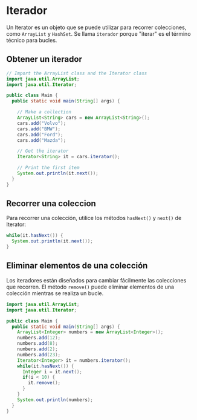 # Iterador
 
Un Iterator es un objeto que se puede utilizar para recorrer colecciones, como `ArrayList` y `HashSet`. Se llama `iterador` porque "iterar" es el término técnico para bucles.

## Obtener un iterador

```java
// Import the ArrayList class and the Iterator class
import java.util.ArrayList;
import java.util.Iterator;

public class Main {
  public static void main(String[] args) {

    // Make a collection
    ArrayList<String> cars = new ArrayList<String>();
    cars.add("Volvo");
    cars.add("BMW");
    cars.add("Ford");
    cars.add("Mazda");

    // Get the iterator
    Iterator<String> it = cars.iterator();

    // Print the first item
    System.out.println(it.next());
  }
}
```

## Recorrer una coleccion
Para recorrer una colección, utilice los métodos `hasNext()` y `next()` de Iterator:

```java
while(it.hasNext()) {
  System.out.println(it.next());
}
```

## Eliminar elementos de una colección

Los iteradores están diseñados para cambiar fácilmente las colecciones que recorren. El método `remove()` puede eliminar elementos de una colección mientras se realiza un bucle.

```java
import java.util.ArrayList;
import java.util.Iterator;

public class Main {
  public static void main(String[] args) {
    ArrayList<Integer> numbers = new ArrayList<Integer>();
    numbers.add(12);
    numbers.add(8);
    numbers.add(2);
    numbers.add(23);
    Iterator<Integer> it = numbers.iterator();
    while(it.hasNext()) {
      Integer i = it.next();
      if(i < 10) {
        it.remove();
      }
    }
    System.out.println(numbers);
  }
}
```